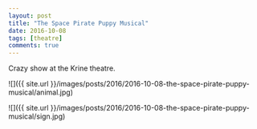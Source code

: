 ```yaml
---
layout: post
title: "The Space Pirate Puppy Musical"
date: 2016-10-08
tags: [theatre]
comments: true
---
```

Crazy show at the Krine theatre.

![]({{ site.url }}/images/posts/2016/2016-10-08-the-space-pirate-puppy-musical/animal.jpg)

![]({{ site.url }}/images/posts/2016/2016-10-08-the-space-pirate-puppy-musical/sign.jpg)

